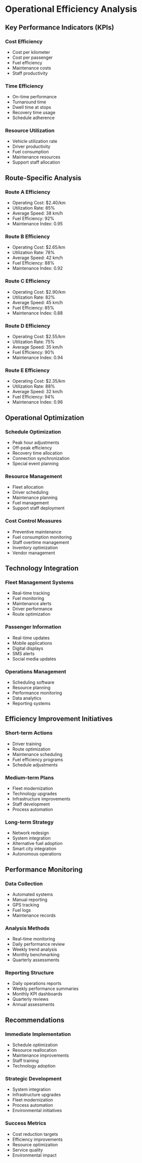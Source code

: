 # Operational Efficiency Analysis

## Key Performance Indicators (KPIs)

### Cost Efficiency

- Cost per kilometer
- Cost per passenger
- Fuel efficiency
- Maintenance costs
- Staff productivity

### Time Efficiency

- On-time performance
- Turnaround time
- Dwell time at stops
- Recovery time usage
- Schedule adherence

### Resource Utilization

- Vehicle utilization rate
- Driver productivity
- Fuel consumption
- Maintenance resources
- Support staff allocation

## Route-Specific Analysis

### Route A Efficiency

- Operating Cost: $2.40/km
- Utilization Rate: 85%
- Average Speed: 38 km/h
- Fuel Efficiency: 92%
- Maintenance Index: 0.95

### Route B Efficiency

- Operating Cost: $2.65/km
- Utilization Rate: 78%
- Average Speed: 42 km/h
- Fuel Efficiency: 88%
- Maintenance Index: 0.92

### Route C Efficiency

- Operating Cost: $2.90/km
- Utilization Rate: 82%
- Average Speed: 45 km/h
- Fuel Efficiency: 85%
- Maintenance Index: 0.88

### Route D Efficiency

- Operating Cost: $2.55/km
- Utilization Rate: 75%
- Average Speed: 35 km/h
- Fuel Efficiency: 90%
- Maintenance Index: 0.94

### Route E Efficiency

- Operating Cost: $2.35/km
- Utilization Rate: 88%
- Average Speed: 32 km/h
- Fuel Efficiency: 94%
- Maintenance Index: 0.96

## Operational Optimization

### Schedule Optimization

- Peak hour adjustments
- Off-peak efficiency
- Recovery time allocation
- Connection synchronization
- Special event planning

### Resource Management

- Fleet allocation
- Driver scheduling
- Maintenance planning
- Fuel management
- Support staff deployment

### Cost Control Measures

- Preventive maintenance
- Fuel consumption monitoring
- Staff overtime management
- Inventory optimization
- Vendor management

## Technology Integration

### Fleet Management Systems

- Real-time tracking
- Fuel monitoring
- Maintenance alerts
- Driver performance
- Route optimization

### Passenger Information

- Real-time updates
- Mobile applications
- Digital displays
- SMS alerts
- Social media updates

### Operations Management

- Scheduling software
- Resource planning
- Performance monitoring
- Data analytics
- Reporting systems

## Efficiency Improvement Initiatives

### Short-term Actions

- Driver training
- Route optimization
- Maintenance scheduling
- Fuel efficiency programs
- Schedule adjustments

### Medium-term Plans

- Fleet modernization
- Technology upgrades
- Infrastructure improvements
- Staff development
- Process automation

### Long-term Strategy

- Network redesign
- System integration
- Alternative fuel adoption
- Smart city integration
- Autonomous operations

## Performance Monitoring

### Data Collection

- Automated systems
- Manual reporting
- GPS tracking
- Fuel logs
- Maintenance records

### Analysis Methods

- Real-time monitoring
- Daily performance review
- Weekly trend analysis
- Monthly benchmarking
- Quarterly assessments

### Reporting Structure

- Daily operations reports
- Weekly performance summaries
- Monthly KPI dashboards
- Quarterly reviews
- Annual assessments

## Recommendations

### Immediate Implementation

- Schedule optimization
- Resource reallocation
- Maintenance improvements
- Staff training
- Technology adoption

### Strategic Development

- System integration
- Infrastructure upgrades
- Fleet modernization
- Process automation
- Environmental initiatives

### Success Metrics

- Cost reduction targets
- Efficiency improvements
- Resource optimization
- Service quality
- Environmental impact
